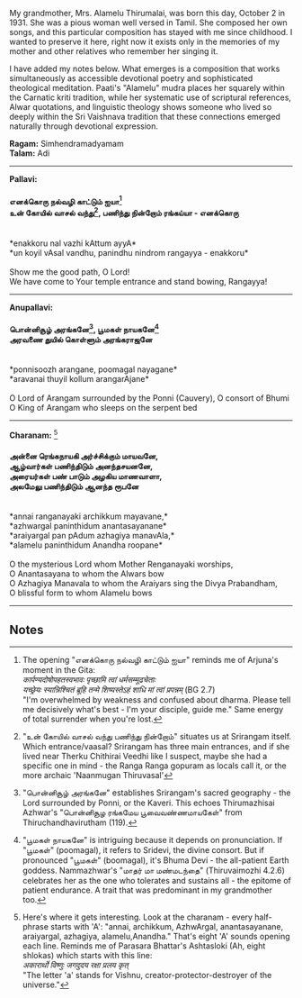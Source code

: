 
My grandmother, Mrs. Alamelu Thirumalai, was born this day, October 2 in 1931. She was a pious woman well versed in Tamil. She composed her own songs, and this particular composition has stayed with me since childhood. I wanted to preserve it here, right now it exists only in the memories of my mother and other relatives who remember her singing it.

I have added my notes below. What emerges is a composition that works simultaneously as accessible devotional poetry and sophisticated theological meditation. Paati's "Alamelu" mudra places her squarely within the Carnatic kriti tradition, while her systematic use of scriptural references, Alwar quotations, and linguistic theology shows someone who lived so deeply within the Sri Vaishnava tradition that these connections emerged naturally through devotional expression. 

**Ragam:** Simhendramadyamam<br>
**Talam:** Adi

---

**Pallavi:**
#### எனக்கொரு நல்வழி காட்டும் ஐயா[^1]<br>உன் கோயில் வாசல் வந்து[^2], பணிந்து நின்றோம் ரங்கய்யா - எனக்கொரு
<br>
*enakkoru nal vazhi kAttum ayyA*<br>
*un koyil vAsal vandhu, panindhu nindrom rangayya - enakkoru*<br>
<br>
Show me the good path, O Lord!<br>
We have come to Your temple entrance and stand bowing, Rangayya!<br>

---

**Anupallavi:**
#### பொன்னிசூழ் அரங்கனே[^3], பூமகள் நாயகனே[^4]<br>அரவணை துயில் கொள்ளும் அரங்கராஜனே<br>
<br>
*ponnisoozh arangane, poomagal nayagane*<br>
*aravanai thuyil kollum arangarAjane*<br>
<br>
O Lord of Arangam surrounded by the Ponni (Cauvery), O consort of Bhumi<br>
O King of Arangam who sleeps on the serpent bed<br>

---

**Charanam:** [^5]
#### அன்னை ரெங்கநாயகி அர்ச்சிக்கும் மாயவனே,<br>ஆழ்வார்கள் பணிந்திடும் அனந்தசயனனே,<br>அரையர்கள் பண் பாடும் அழகிய மாணவாளா,<br>அலமேலு பணிந்திடும் ஆனந்த ரூபனே<br>
<br>
*annai ranganayaki archikkum mayavane,*<br>
*azhwargal paninthidum anantasayanane*<br>
*araiyargal pan pAdum azhagiya manavAla,*<br>
*alamelu paninthidum Anandha roopane*<br>
<br>
O the mysterious Lord whom Mother Renganayaki worships,<br>
O Anantasayana to whom the Alwars bow<br>
O Azhagiya Manavala to whom the Araiyars sing the Divya Prabandham,<br>
O blissful form to whom Alamelu bows<br>

---

## Notes


[^1]: The opening "எனக்கொரு நல்வழி காட்டும் ஐயா" reminds me of Arjuna's moment in the Gita:<br>*कार्पण्यदोषोपहतस्वभावः पृच्छामि त्वां धर्मसम्मूढचेताः*<br>*यच्छ्रेयः स्यान्निश्चितं ब्रूहि तन्मे शिष्यस्तेऽहं शाधि मां त्वां प्रपन्नम्* (BG 2.7)<br>"I'm overwhelmed by weakness and confused about dharma. Please tell me decisively what's best - I'm your disciple, guide me." Same energy of total surrender when you're lost.

[^2]: "உன் கோயில் வாசல் வந்து பணிந்து நின்றோம்" situates us at Srirangam itself. Which entrance/vaasal? Srirangam has three main entrances, and if she lived near Therku Chithirai Veedhi like I suspect, maybe she had a specific one in mind - the Ranga Ranga gopuram as locals call it, or the more archaic 'Naanmugan Thiruvasal'

[^3]: "பொன்னிசூழ் அரங்கனே" establishes Srirangam's sacred geography - the Lord surrounded by Ponni, or the Kaveri. This echoes Thirumazhisai Azhwar's "பொன்னிசூழ ரங்கமேய பூவைவண்ணமாயகேள்" from Thiruchandhavirutham (119).

[^4]: "பூமகள் நாயகனே" is intriguing because it depends on pronunciation. If "பூமகள்" (poomagal), it refers to Sridevi, the divine consort. But if pronounced "பூமகள்" (boomagal), it's Bhuma Devi - the all-patient Earth goddess. Nammazhwar's "மாதர் மா மண்மடந்தை" (Thiruvaimozhi 4.2.6) celebrates her as the one who tolerates and sustains all - the epitome of patient endurance. A trait that was predominant in my grandmother too.

[^5]: Here's where it gets interesting. Look at the charanam - every half-phrase starts with 'A': "annai, archikkum, AzhwArgal, anantasayanane, araiyargal, azhagiya, alamelu,Anandha." That's eight 'A' sounds opening each line. Reminds me of Parasara Bhattar's Ashtasloki (Ah, eight shlokas) which starts with this line:<br>*अकारार्थो विष्णुः जगदुदय रक्षा प्रलय कृत्*<br>"The letter 'a' stands for Vishnu, creator-protector-destroyer of the universe."

[^6]: The Araiyars are the hereditaty temple musicians of Sri Rangam. These families have been carrying the Divya Prabandham tradition at Srirangam for over a thousand years.

[^7]: "Alamelu" is her mudra. Now, Alamelumanga is the consort of Srinivasa of Thiruvengadam (Tirupati), not Srirangam's. But here's the thing - Thirumangai Azhwar's "வெருவாதாள் வாய்வெருவி வேங்கடமே வேங்கடமே எங்கின்றாளால்" shows how even when singing about Srirangam, the heart can yearn for Venkatam in nayika bhavam. Similarly, paati sees Alamelumanga in Sri Ranganachiyar - the same divine principle appearing in different places.

[^8]: "ஆனந்த ரூபனே" echoes Adi Shankaracharya's Ranganathashtakam, which opens with "ānandha rūpe."
